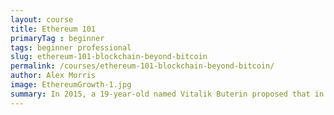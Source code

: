 ```yaml
---
layout: course
title: Ethereum 101
primaryTag : beginner
tags: beginner professional
slug: ethereum-101-blockchain-beyond-bitcoin
permalink: /courses/ethereum-101-blockchain-beyond-bitcoin/
author: Alex Morris
image: EthereumGrowth-1.jpg
summary: In 2015, a 19-year-old named Vitalik Buterin proposed that in addition to the value transfer functionality, the blockchain could be used to coordinate computers around the world and create a single global computer. In this course, we’ll explore how the concept of a blockchain has evolved, and help you get familiar with the terminology and concepts of decentralized computing with Ethereum as an example.
---
```

